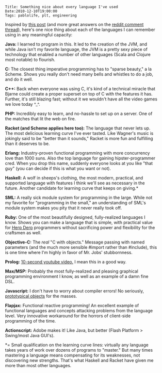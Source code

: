     Title: Something nice about every language I've used
    Date:2010-12-10T19:00:00
    Tags: pablolife, plt, engineering

Inspired by [this post][1] (and more great answers on the [reddit comment
thread][2]), here's one nice thing about each of the languages I can
remember using in any meaningful capacity:

**Java:** I learned to program in this. It led to the creation of the JVM, and
while Java isn't my favorite language, the JVM is a pretty sexy piece of
technology that enabled a number of other languages (Scala and Clojure most
notable) to flourish.


**C:** The closest thing imperative programming has to "sparse beauty," a la
Scheme. Shows you really don't need many bells and whistles to do a job, and
do it well.


**C++:** Back when everyone was using C, it's kind of a technical miracle that
Bjarne could create a proper superset on top of C with the features it has.
Further, it's still blazing fast; without it we wouldn't have all the video
games we love today ^\_^.


**PHP:** Incredibly easy to learn, and no-hassle to set up on a server. One of
the matches that lit the web on fire.


**Racket (and Scheme applies here too):** The language that never lets up. The
most delicious learning curve I've ever tasted. Like Wagner's music is
jokingly said to be "better than it sounds," Racket is more fun and fulfilling
than it deserves to be.


**Erlang:** Industry-proven functional programming with more concurrency love
than 1000 suns. Also the top language for gaining hipster-programmer cred.
When you drop this name, suddenly everyone looks at you like "that guy" (you
can decide if this is what you want or not).


**Haskell:** A wolf in sheeps's clothing, the most modern, practical, and
supported language with features I think we'll see as necessary in the future.
Another candidate for learning curve that keeps on giving.\*

**SML:** A really sick module system for programming in the large. While not
my favorite for "programming in the small," an understanding of SML's module
system makes you pity that it never really took off.


**Ruby:** One of the most beautifully designed, fully-realized languages I
know. Shows you can make a language that is simple, with practical value for
[Herp Derp][3] programmers without sacrificing power and flexibility for the
craftsmen as well.


**Objective-C:** The _real_ "C with objects." Message passing with named
parameters (and the much more sensible #import rather than #include), this is
one time where I'm highly in favor of Mr. Jobs' stubbornness.


**Prolog:** [10-second youtube video.][4] I mean this in a good way.


**Max/MSP:** Probably the most fully-realized and pleasing graphical
programming environment I know, as well as an example of a damn fine DSL.


**Javascript:** I don't have to worry about compiler errors! No seriously,
[prototypical objects][5] for the masses.


**Flapjax:** Functional reactive programming! An excellent example of
functional languages and concepts attacking problems from the language level.
Very innovative workaround for the horrors of client-side programming of the
time.


**Actionscript:** Adobe makes it! Like Java, but better (Flash Platform >
Swing/most Java GUI's).


\*= Small qualification on the learning curve lines: virtually any language
takes years of work over dozens of programs to "master." But many times
mastering a language means compensating for its weaknesses, not discovering
new strengths. That's what Haskell and Racket have given me more than most
other languages.


   [1]: http://blog.darevay.com/2010/12/say-something-nice-about-every-language-youve-used/
   [2]: http://www.reddit.com/r/programming/comments/eirzj/say_something_nice_about_every_language_youve_used/
   [3]: http://knowyourmeme.com/memes/derp
   [4]: http://www.youtube.com/watch?v=HY-03vYYAjA
   [5]: http://en.wikipedia.org/wiki/Prototype-based_programming

